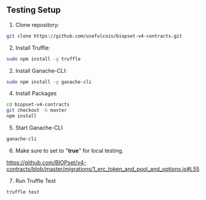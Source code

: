 ## Testing Setup

1. Clone repository:

```bash
git clone https://github.com/usefulcoin/biopset-v4-contracts.git
```

2. Install Truffle:

```bash
sudo npm install -g truffle
```

2. Install Ganache-CLI:

```bash
sudo npm install -g ganache-cli
```

4. Install Packages

```bash
cd biopset-v4-contracts
git checkout -b master
npm install
```

5. Start Ganache-CLI

```bash
ganache-cli
```

6. Make sure to set to "**true**" for local testing.

https://github.com/BIOPset/v4-contracts/blob/master/migrations/1_erc_token_and_pool_and_options.js#L55

7. Run Truffle Test

```bash
truffle test
```
